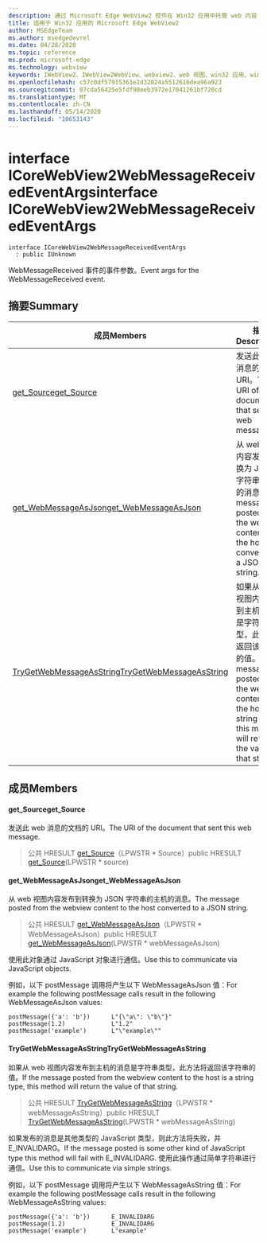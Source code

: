 ```yaml
---
description: 通过 Microsoft Edge WebView2 控件在 Win32 应用中托管 web 内容
title: 适用于 Win32 应用的 Microsoft Edge WebView2
author: MSEdgeTeam
ms.author: msedgedevrel
ms.date: 04/28/2020
ms.topic: reference
ms.prod: microsoft-edge
ms.technology: webview
keywords: IWebView2、IWebView2WebView、webview2、web 视图、win32 应用、win32、edge、ICoreWebView2、ICoreWebView2Controller、浏览器控件、边缘 html
ms.openlocfilehash: c57c0df57915361e2d32024a5512616dea96a923
ms.sourcegitcommit: 07cda56425e5fdf90eeb3972e17041261bf720cd
ms.translationtype: MT
ms.contentlocale: zh-CN
ms.lasthandoff: 05/14/2020
ms.locfileid: "10653143"
---
```

# <span data-ttu-id="4b10d-104">interface ICoreWebView2WebMessageReceivedEventArgs</span><span class="sxs-lookup"><span data-stu-id="4b10d-104">interface ICoreWebView2WebMessageReceivedEventArgs</span></span> 

```
interface ICoreWebView2WebMessageReceivedEventArgs
  : public IUnknown
```

<span data-ttu-id="4b10d-105">WebMessageReceived 事件的事件参数。</span><span class="sxs-lookup"><span data-stu-id="4b10d-105">Event args for the WebMessageReceived event.</span></span>

## <span data-ttu-id="4b10d-106">摘要</span><span class="sxs-lookup"><span data-stu-id="4b10d-106">Summary</span></span>

 <span data-ttu-id="4b10d-107">成员</span><span class="sxs-lookup"><span data-stu-id="4b10d-107">Members</span></span>                        | <span data-ttu-id="4b10d-108">描述</span><span class="sxs-lookup"><span data-stu-id="4b10d-108">Descriptions</span></span>
--------------------------------|---------------------------------------------
[<span data-ttu-id="4b10d-109">get_Source</span><span class="sxs-lookup"><span data-stu-id="4b10d-109">get_Source</span></span>](#get_source) | <span data-ttu-id="4b10d-110">发送此 web 消息的文档的 URI。</span><span class="sxs-lookup"><span data-stu-id="4b10d-110">The URI of the document that sent this web message.</span></span>
[<span data-ttu-id="4b10d-111">get_WebMessageAsJson</span><span class="sxs-lookup"><span data-stu-id="4b10d-111">get_WebMessageAsJson</span></span>](#get_webmessageasjson) | <span data-ttu-id="4b10d-112">从 web 视图内容发布到转换为 JSON 字符串的主机的消息。</span><span class="sxs-lookup"><span data-stu-id="4b10d-112">The message posted from the webview content to the host converted to a JSON string.</span></span>
[<span data-ttu-id="4b10d-113">TryGetWebMessageAsString</span><span class="sxs-lookup"><span data-stu-id="4b10d-113">TryGetWebMessageAsString</span></span>](#trygetwebmessageasstring) | <span data-ttu-id="4b10d-114">如果从 web 视图内容发布到主机的消息是字符串类型，此方法将返回该字符串的值。</span><span class="sxs-lookup"><span data-stu-id="4b10d-114">If the message posted from the webview content to the host is a string type, this method will return the value of that string.</span></span>

## <span data-ttu-id="4b10d-115">成员</span><span class="sxs-lookup"><span data-stu-id="4b10d-115">Members</span></span>

#### <span data-ttu-id="4b10d-116">get_Source</span><span class="sxs-lookup"><span data-stu-id="4b10d-116">get_Source</span></span> 

<span data-ttu-id="4b10d-117">发送此 web 消息的文档的 URI。</span><span class="sxs-lookup"><span data-stu-id="4b10d-117">The URI of the document that sent this web message.</span></span>

> <span data-ttu-id="4b10d-118">公共 HRESULT [get_Source](#get_source)（LPWSTR \* Source）</span><span class="sxs-lookup"><span data-stu-id="4b10d-118">public HRESULT [get_Source](#get_source)(LPWSTR \* source)</span></span>

#### <span data-ttu-id="4b10d-119">get_WebMessageAsJson</span><span class="sxs-lookup"><span data-stu-id="4b10d-119">get_WebMessageAsJson</span></span> 

<span data-ttu-id="4b10d-120">从 web 视图内容发布到转换为 JSON 字符串的主机的消息。</span><span class="sxs-lookup"><span data-stu-id="4b10d-120">The message posted from the webview content to the host converted to a JSON string.</span></span>

> <span data-ttu-id="4b10d-121">公共 HRESULT [get_WebMessageAsJson](#get_webmessageasjson)（LPWSTR \* WebMessageAsJson）</span><span class="sxs-lookup"><span data-stu-id="4b10d-121">public HRESULT [get_WebMessageAsJson](#get_webmessageasjson)(LPWSTR \* webMessageAsJson)</span></span>

<span data-ttu-id="4b10d-122">使用此对象通过 JavaScript 对象进行通信。</span><span class="sxs-lookup"><span data-stu-id="4b10d-122">Use this to communicate via JavaScript objects.</span></span>

<span data-ttu-id="4b10d-123">例如，以下 postMessage 调用将产生以下 WebMessageAsJson 值：</span><span class="sxs-lookup"><span data-stu-id="4b10d-123">For example the following postMessage calls result in the following WebMessageAsJson values:</span></span>

```
postMessage({'a': 'b'})      L"{\"a\": \"b\"}"
postMessage(1.2)             L"1.2"
postMessage('example')       L"\"example\""
```

#### <span data-ttu-id="4b10d-124">TryGetWebMessageAsString</span><span class="sxs-lookup"><span data-stu-id="4b10d-124">TryGetWebMessageAsString</span></span> 

<span data-ttu-id="4b10d-125">如果从 web 视图内容发布到主机的消息是字符串类型，此方法将返回该字符串的值。</span><span class="sxs-lookup"><span data-stu-id="4b10d-125">If the message posted from the webview content to the host is a string type, this method will return the value of that string.</span></span>

> <span data-ttu-id="4b10d-126">公共 HRESULT [TryGetWebMessageAsString](#trygetwebmessageasstring)（LPWSTR \* webMessageAsString）</span><span class="sxs-lookup"><span data-stu-id="4b10d-126">public HRESULT [TryGetWebMessageAsString](#trygetwebmessageasstring)(LPWSTR \* webMessageAsString)</span></span>

<span data-ttu-id="4b10d-127">如果发布的消息是其他类型的 JavaScript 类型，则此方法将失败，并 E_INVALIDARG。</span><span class="sxs-lookup"><span data-stu-id="4b10d-127">If the message posted is some other kind of JavaScript type this method will fail with E_INVALIDARG.</span></span> <span data-ttu-id="4b10d-128">使用此操作通过简单字符串进行通信。</span><span class="sxs-lookup"><span data-stu-id="4b10d-128">Use this to communicate via simple strings.</span></span>

<span data-ttu-id="4b10d-129">例如，以下 postMessage 调用将产生以下 WebMessageAsString 值：</span><span class="sxs-lookup"><span data-stu-id="4b10d-129">For example the following postMessage calls result in the following WebMessageAsString values:</span></span>

```
postMessage({'a': 'b'})      E_INVALIDARG
postMessage(1.2)             E_INVALIDARG
postMessage('example')       L"example"
```

